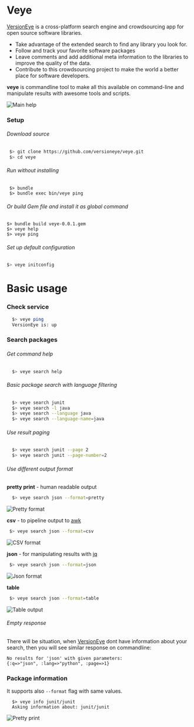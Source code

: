 # Veye

[VersionEye](http://www.versioneye.com/) is a cross-platform search engine and crowdsourcing app for open source software libraries. 
 * Take advantage of the extended search to find any library you look for. 
 * Follow and track your favorite software packages
 * Leave comments and add additional meta information to the libraries to improve the quality of the data. 
 * Contribute to this crowdsourcing project to make the world a better place for software developers.


**veye** is commandline tool to make all this available on command-line and manipulate results with awesome tools and scripts. 

![Main help](https://dl-web.dropbox.com/get/versioneye_video/veye_cli/veye_help_main.png?w=2907c1fc)


### Setup

###### Download source
 ```bash
  $> git clone https://github.com/versioneye/veye.git
  $> cd veye
 ```

###### Run without installing
 ```
  $> bundle
  $> bundle exec bin/veye ping
 ```
 
###### Or build Gem file and install it as global command

  ```
  $> bundle build veye-0.0.1.gem
  $> veye help
  $> veye ping
  ```

###### Set up default configuration

  ```bash
  $> veye initconfig
  ```

# Basic usage


### Check service 

 ```bash
   $> veye ping
   VersionEye is: up
 ```

### Search packages 

###### Get command help

 ```bash
   $> veye search help
 ```
 
###### Basic package search with language filtering

 ```bash
   $> veye search junit
   $> veye search -l java
   $> veye search --language java
   $> veye search --language-name=java
 ```

###### Use result paging

  ```bash
    $> veye search junit --page 2
    $> veye search junit --page-number=2
  ```

###### Use different output format

  **pretty print** - human readable output
 
  ```bash
    $> veye search json --format=pretty
  ```
 
  ![Pretty format](https://dl-web.dropbox.com/get/versioneye_video/veye_cli/search_format_pretty.png?w=0991bcd0)
 
 **csv** - to pipeline output to [awk](http://www.gnu.org/software/gawk/manual/gawk.html)
 
 ```bash
  $> veye search json --format=csv
 ```

 ![CSV format](https://dl-web.dropbox.com/get/versioneye_video/veye_cli/search_format_csv.png?w=778a61cf)

 **json** - for manipulating results with [jq](http://stedolan.github.com/jq/)
 ```bash
  $> veye search json --format=json
 ```
 
 ![Json format](https://dl-web.dropbox.com/get/versioneye_video/veye_cli/search_format_json.png?w=9495485e)
 
 **table**
 
 ```bash
  $> veye search json --format=table
 ```
 ![Table output](https://dl-web.dropbox.com/get/versioneye_video/veye_cli/search_format_table.png?w=302b736f)
 

###### Empty response

There will be situation, when [VersionEye](http://versioneye.com) dont have information about your search, then you will see similar response on commandline:

  ```
  No results for 'json' with given parameters: 
  {:q=>"json", :lang=>"python", :page=>1}
  ```

### Package information

It supports also `--format` flag with same values.

  ```
    $> veye info junit/junit
    Asking information about: junit/junit
  ```
  
  ![Pretty print](https://dl-web.dropbox.com/get/versioneye_video/veye_cli/info_format_pretty.png?w=09fdfbf6)
  
